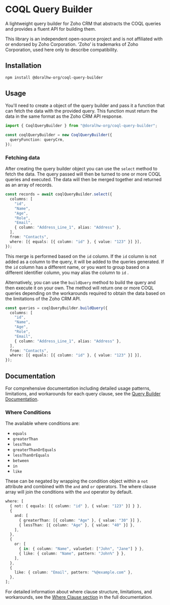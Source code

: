 # COQL Query Builder

A lightweight query builder for Zoho CRM that abstracts the COQL queries and provides a fluent API for building them.

This library is an independent open-source project and is not affiliated with or endorsed by Zoho Corporation. ‘Zoho’ is trademarks of Zoho Corporation, used here only to describe compatibility.

## Installation

```bash
npm install @doralhw-org/coql-query-builder
```

## Usage

You'll need to create a object of the query builder and pass it a function that can fetch the data with the provided query. This function must return the data in the same format as the Zoho CRM API response.

```ts
import { CoqlQueryBuilder } from "@doralhw-org/coql-query-builder";

const coqlQueryBuilder = new CoqlQueryBuilder({
  queryFunction: queryCrm,
});
```

### Fetching data

After creating the query builder object you can use the `select` method to fetch the data. The query passed will then be turned to one or more COQL queries and executed. The data will then be merged together and returned as an array of records.

```ts
const records = await coqlQueryBuilder.select({
  columns: [
    "id",
    "Name",
    "Age",
    "Role",
    "Email",
    { column: "Address_Line_1", alias: "Address" },
  ],
  from: "Contacts",
  where: [{ equals: [{ column: "id" }, { value: "123" }] }],
});
```

This merge is performed based on the `id` column. If the `id` column is not added as a column to the query, it will be added to the queries generated. If the `id` column has a different name, or you want to group based on a different identifier column, you may alias the column to `id` .

Alternatively, you can use the `buildQuery` method to build the query and then execute it on your own. The method will return one or more COQL queries depending on the workarounds required to obtain the data based on the limitations of the Zoho CRM API.

```ts
const queries = coqlQueryBuilder.buildQuery({
  columns: [
    "id",
    "Name",
    "Age",
    "Role",
    "Email",
    { column: "Address_Line_1", alias: "Address" },
  ],
  from: "Contacts",
  where: [{ equals: [{ column: "id" }, { value: "123" }] }],
});
```

## Documentation

For comprehensive documentation including detailed usage patterns, limitations, and workarounds for each query clause, see the [Query Builder Documentation](./lib/query-builder/README.md).

### Where Conditions

The available where conditions are:

- `equals`
- `greaterThan`
- `lessThan`
- `greaterThanOrEquals`
- `lessThanOrEquals`
- `between`
- `in`
- `like`

These can be negated by wrapping the condition object within a `not` attribute and combined with the `and` and `or` operators. The where clause array will join the conditions with the `and` operator by default.

```ts
where: [
  { not: { equals: [{ column: "id" }, { value: "123" }] } },
  {
    and: [
      { greaterThan: [{ column: "Age" }, { value: "30" }] },
      { lessThan: [{ column: "Age" }, { value: "40" }] },
    ],
  },
  {
    or: [
      { in: { column: "Name", valueSet: ["John", "Jane"] } },
      { like: { column: "Name", pattern: "John%" } },
    ],
  },
  {
    like: { column: "Email", pattern: "%@example.com" },
  },
];
```

For detailed information about where clause structure, limitations, and workarounds, see the [Where Clause section](./lib/query-builder/README.md#where-clause) in the full documentation.
